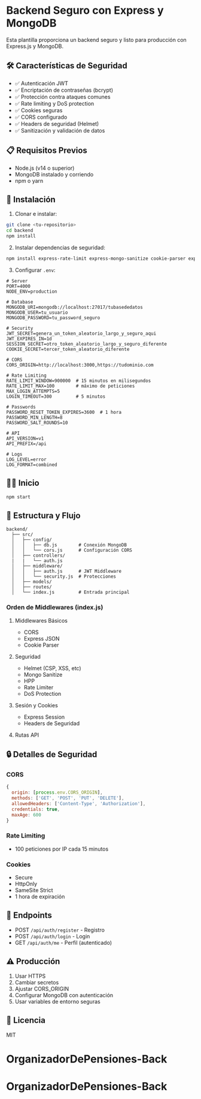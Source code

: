 # Backend Seguro con Express y MongoDB

Esta plantilla proporciona un backend seguro y listo para producción con Express.js y MongoDB.

## 🛠 Características de Seguridad

- ✅ Autenticación JWT
- ✅ Encriptación de contraseñas (bcrypt)
- ✅ Protección contra ataques comunes
- ✅ Rate limiting y DoS protection
- ✅ Cookies seguras
- ✅ CORS configurado
- ✅ Headers de seguridad (Helmet)
- ✅ Sanitización y validación de datos

## 📋 Requisitos Previos

- Node.js (v14 o superior)
- MongoDB instalado y corriendo
- npm o yarn

## 🚀 Instalación

1. Clonar e instalar:
```bash
git clone <tu-repositorio>
cd backend
npm install
```

2. Instalar dependencias de seguridad:
```bash
npm install express-rate-limit express-mongo-sanitize cookie-parser express-validator hpp toobusy-js express-session
```

3. Configurar `.env`:
```env
# Server
PORT=4000
NODE_ENV=production

# Database
MONGODB_URI=mongodb://localhost:27017/tubasededatos
MONGODB_USER=tu_usuario
MONGODB_PASSWORD=tu_password_seguro

# Security
JWT_SECRET=genera_un_token_aleatorio_largo_y_seguro_aqui
JWT_EXPIRES_IN=1d
SESSION_SECRET=otro_token_aleatorio_largo_y_seguro_diferente
COOKIE_SECRET=tercer_token_aleatorio_diferente

# CORS
CORS_ORIGIN=http://localhost:3000,https://tudominio.com

# Rate Limiting
RATE_LIMIT_WINDOW=900000  # 15 minutos en milisegundos
RATE_LIMIT_MAX=100        # máximo de peticiones
MAX_LOGIN_ATTEMPTS=5
LOGIN_TIMEOUT=300         # 5 minutos

# Passwords
PASSWORD_RESET_TOKEN_EXPIRES=3600  # 1 hora
PASSWORD_MIN_LENGTH=8
PASSWORD_SALT_ROUNDS=10

# API
API_VERSION=v1
API_PREFIX=/api

# Logs
LOG_LEVEL=error
LOG_FORMAT=combined
```

## 🏃‍♂️ Inicio

```bash
npm start
```

## 📁 Estructura y Flujo

```
backend/
  ├── src/
  │   ├── config/
  │   │   ├── db.js        # Conexión MongoDB
  │   │   └── cors.js      # Configuración CORS
  │   ├── controllers/
  |   |   └── auth.js
  │   ├── middleware/
  │   │   ├── auth.js      # JWT Middleware
  │   │   └── security.js  # Protecciones
  │   ├── models/
  │   ├── routes/
  │   └── index.js         # Entrada principal
```

### Orden de Middlewares (index.js)

1. Middlewares Básicos
   - CORS
   - Express JSON
   - Cookie Parser

2. Seguridad
   - Helmet (CSP, XSS, etc)
   - Mongo Sanitize
   - HPP
   - Rate Limiter
   - DoS Protection

3. Sesión y Cookies
   - Express Session
   - Headers de Seguridad

4. Rutas API

## 🔒 Detalles de Seguridad

### CORS
```javascript
{
  origin: [process.env.CORS_ORIGIN],
  methods: ['GET', 'POST', 'PUT', 'DELETE'],
  allowedHeaders: ['Content-Type', 'Authorization'],
  credentials: true,
  maxAge: 600
}
```

### Rate Limiting
- 100 peticiones por IP cada 15 minutos

### Cookies
- Secure
- HttpOnly
- SameSite Strict
- 1 hora de expiración

## 📌 Endpoints

- POST `/api/auth/register` - Registro
- POST `/api/auth/login` - Login
- GET `/api/auth/me` - Perfil (autenticado)

## ⚠️ Producción

1. Usar HTTPS
2. Cambiar secretos
3. Ajustar CORS_ORIGIN
4. Configurar MongoDB con autenticación
5. Usar variables de entorno seguras

## 📝 Licencia

MIT
# OrganizadorDePensiones-Back
# OrganizadorDePensiones-Back
